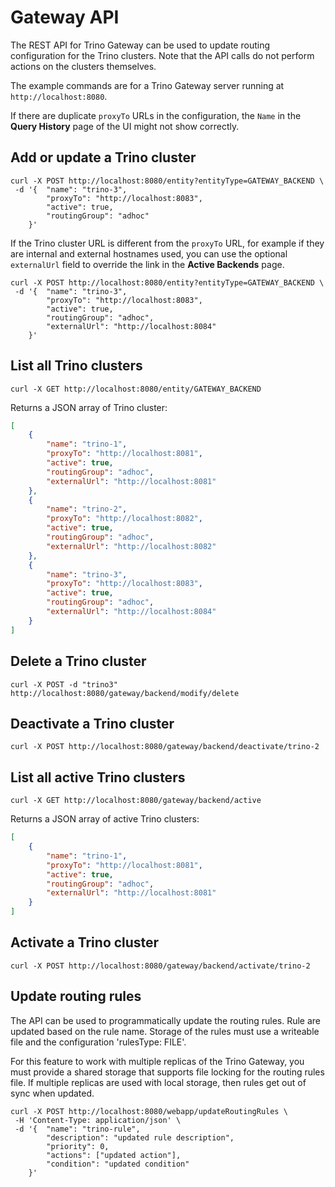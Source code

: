 # Gateway API

The REST API for Trino Gateway can be used to update routing configuration for
the Trino clusters. Note that the API calls do not perform actions on the
clusters themselves.

The example commands are for a Trino Gateway server running at
`http://localhost:8080`.

If there are duplicate `proxyTo` URLs in the configuration, the `Name` in the
**Query History** page of the UI might not show correctly.

## Add or update a Trino cluster

```shell
curl -X POST http://localhost:8080/entity?entityType=GATEWAY_BACKEND \
 -d '{  "name": "trino-3",
        "proxyTo": "http://localhost:8083",
        "active": true,
        "routingGroup": "adhoc"
    }'
```

If the Trino cluster URL is different from the `proxyTo` URL, for example if
they are internal and external hostnames used, you can use the optional
`externalUrl` field to override the link in the **Active Backends** page.

```shell
curl -X POST http://localhost:8080/entity?entityType=GATEWAY_BACKEND \
 -d '{  "name": "trino-3",
        "proxyTo": "http://localhost:8083",
        "active": true,
        "routingGroup": "adhoc",
        "externalUrl": "http://localhost:8084"
    }'
```

## List all Trino clusters

```shell
curl -X GET http://localhost:8080/entity/GATEWAY_BACKEND
```

Returns a JSON array of Trino cluster:

```json
[
    {
        "name": "trino-1",
        "proxyTo": "http://localhost:8081",
        "active": true,
        "routingGroup": "adhoc",
        "externalUrl": "http://localhost:8081"
    },
    {
        "name": "trino-2",
        "proxyTo": "http://localhost:8082",
        "active": true,
        "routingGroup": "adhoc",
        "externalUrl": "http://localhost:8082"
    },
    {
        "name": "trino-3",
        "proxyTo": "http://localhost:8083",
        "active": true,
        "routingGroup": "adhoc",
        "externalUrl": "http://localhost:8084"
    }
]
```

## Delete a Trino cluster

```shell
curl -X POST -d "trino3" http://localhost:8080/gateway/backend/modify/delete
```

## Deactivate a Trino cluster

```shell
curl -X POST http://localhost:8080/gateway/backend/deactivate/trino-2
```

## List all active Trino clusters

```shell
curl -X GET http://localhost:8080/gateway/backend/active
```

Returns a JSON array of active Trino clusters:

```json
[
    {
        "name": "trino-1",
        "proxyTo": "http://localhost:8081",
        "active": true,
        "routingGroup": "adhoc",
        "externalUrl": "http://localhost:8081"
    }
]
```

## Activate a Trino cluster

```shell
curl -X POST http://localhost:8080/gateway/backend/activate/trino-2
```

## Update routing rules

The API can be used to programmatically update the routing rules. Rule are
updated based on the rule name. Storage of the rules must use a writeable file
and the configuration 'rulesType: FILE'.

For this feature to work with multiple replicas of the Trino Gateway, you must
provide a shared storage that supports file locking for the routing rules file.
If multiple replicas are used with local storage, then rules get out of
sync when updated.

```shell
curl -X POST http://localhost:8080/webapp/updateRoutingRules \
 -H 'Content-Type: application/json' \
 -d '{  "name": "trino-rule",
        "description": "updated rule description",
        "priority": 0,
        "actions": ["updated action"],
        "condition": "updated condition"
    }'
```

